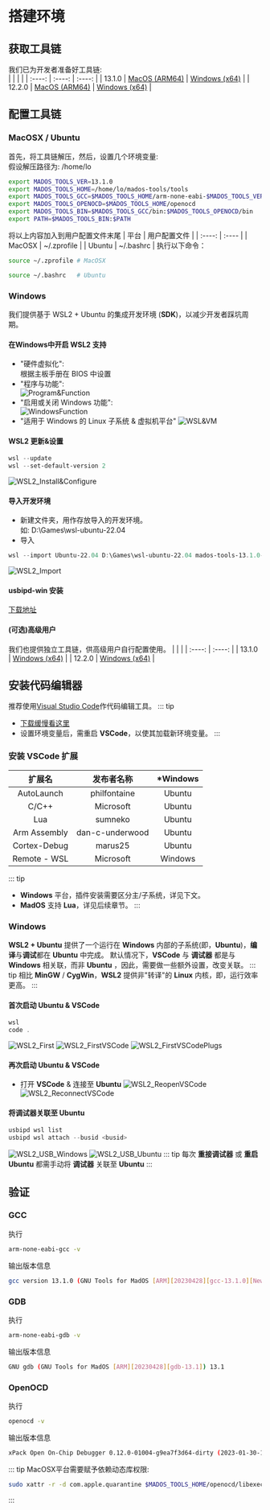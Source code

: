 # 搭建环境

## 获取工具链
我们已为开发者准备好工具链:  
| <!-- --> | <!-- --> | <!-- --> |
| :----: | :----: | :----: |
| 13.1.0 |  [MacOS (ARM64)](https://pan.baidu.com/s/14rjfLGgwCG8a6lIYkL524A?pwd=nk86) | [Windows (x64)](https://pan.baidu.com/s/1IEJhNeINeD2a_XFrR5jmCw?pwd=gs2i) |
| 12.2.0  | [MacOS (ARM64)](https://pan.baidu.com/s/1DpRmPaYTWthTg9AusHGZlA?pwd=jm5m) | [Windows (x64)](https://pan.baidu.com/s/14Pqbtd3DH4XpbqxoXvuXXg?pwd=p3gc) |

## 配置工具链

### MacOSX / Ubuntu
首先，将工具链解压，然后，设置几个环境变量:  
假设解压路径为: /home/lo
``` bash
export MADOS_TOOLS_VER=13.1.0
export MADOS_TOOLS_HOME=/home/lo/mados-tools/tools
export MADOS_TOOLS_GCC=$MADOS_TOOLS_HOME/arm-none-eabi-$MADOS_TOOLS_VER
export MADOS_TOOLS_OPENOCD=$MADOS_TOOLS_HOME/openocd
export MADOS_TOOLS_BIN=$MADOS_TOOLS_GCC/bin:$MADOS_TOOLS_OPENOCD/bin
export PATH=$MADOS_TOOLS_BIN:$PATH
```
将以上内容加入到用户配置文件末尾
| 平台 | 用户配置文件 |
| :----: | :---- |
| MacOSX | ~/.zprofile |
| Ubuntu | ~/.bashrc   |
执行以下命令：
``` bash
source ~/.zprofile # MacOSX
```
``` bash
source ~/.bashrc   # Ubuntu
```

### Windows
我们提供基于 WSL2 + Ubuntu 的集成开发环境 (**SDK**)，以减少开发者踩坑周期。

#### 在Windows中开启 WSL2 支持
- "硬件虚拟化":  
根据主板手册在 BIOS 中设置
- "程序与功能":  
![Program&Function](./images/Preparation/Program&Function.png)
- "启用或关闭 Windows 功能":  
![WindowsFunction](./images/Preparation/WindowsFunction.png)
- "适用于 Windows 的 Linux 子系统 & 虚拟机平台"
![WSL&VM](./images/Preparation/WSL&VM.png)

#### WSL2 更新&设置
``` powershell
wsl --update
wsl --set-default-version 2
```
![WSL2_Install&Configure](./images/Preparation/WSL2_Install&Configure.png)

#### 导入开发环境
- 新建文件夹，用作存放导入的开发环境。  
如: D:\Games\wsl-ubuntu-22.04
- 导入
``` powershell
wsl --import Ubuntu-22.04 D:\Games\wsl-ubuntu-22.04 mados-tools-13.1.0-WSL2.tar
```
![WSL2_Import](./images/Preparation/WSL2_Import.png)

#### usbipd-win 安装
[下载地址](https://github.com/dorssel/usbipd-win/releases)

#### (可选)高级用户
我们也提供独立工具链，供高级用户自行配置使用。
| <!-- --> | <!-- --> | 
| :----: | :----: |
| 13.1.0 | [Windows (x64)](https://pan.baidu.com/s/1vGWgF-Fy9gOEEdraorDCiQ?pwd=2ra7) |
| 12.2.0 | [Windows (x64)](https://pan.baidu.com/s/12H3sdpX6tJUUpJgh16QHhw?pwd=h5d8) |

## 安装代码编辑器
推荐使用[Visual Studio Code](https://code.visualstudio.com/)作代码编辑工具。
::: tip
- [下载缓慢看这里](https://zhuanlan.zhihu.com/p/112215618)
- 设置环境变量后，需重启 **VSCode**，以使其加载新环境变量。
:::

### 安装 VSCode 扩展
| 扩展名 | 发布者名称 | *Windows |
| :----: | :----: | :----: |
| AutoLaunch   | philfontaine    | Ubuntu  |
| C/C++        | Microsoft       | Ubuntu  |
| Lua          | sumneko         | Ubuntu  |
| Arm Assembly | dan-c-underwood | Ubuntu  |
| Cortex-Debug | marus25         | Ubuntu  |
| Remote - WSL | Microsoft       | Windows |
::: tip
- **Windows** 平台，插件安装需要区分主/子系统，详见下文。
- **MadOS** 支持 **Lua**，详见后续章节。
:::

### Windows
**WSL2 + Ubuntu** 提供了一个运行在 **Windows** 内部的子系统(即，**Ubuntu**)，**编译**与**调试**都在 **Ubuntu** 中完成。
默认情况下，**VSCode** 与 **调试器** 都是与 **Windows** 相关联，而非 **Ubuntu** ，因此，需要做一些额外设置，改变关联。
::: tip
相比 **MinGW** / **CygWin**，**WSL2** 提供非"转译"的 **Linux** 内核，即，运行效率更高。
:::

#### 首次启动 Ubuntu & VSCode
``` powershell
wsl
code .
```
![WSL2_First](./images/Preparation/WSL2_First.png)
![WSL2_FirstVSCode](./images/Preparation/WSL2_FirstVSCode.png)
![WSL2_FirstVSCodePlugs](./images/Preparation/WSL2_FirstVSCodePlugs.png)

#### 再次启动 Ubuntu & VSCode
- 打开 **VSCode** & 连接至 **Ubuntu**
![WSL2_ReopenVSCode](./images/Preparation/WSL2_ReopenVSCode.png)
![WSL2_ReconnectVSCode](./images/Preparation/WSL2_ReconnectVSCode.png)

#### 将调试器关联至 Ubuntu
``` powershell
usbipd wsl list
usbipd wsl attach --busid <busid>
```
![WSL2_USB_Windows](./images/Preparation/WSL2_USB_Windows.png)
![WSL2_USB_Ubuntu](./images/Preparation/WSL2_USB_Ubuntu.png)
::: tip
每次 **重接调试器** 或 **重启 Ubuntu** 都需手动将 **调试器** 关联至 **Ubuntu**
:::

## 验证

### GCC
执行
``` bash
arm-none-eabi-gcc -v
```
输出版本信息
``` bash
gcc version 13.1.0 (GNU Tools for MadOS [ARM][20230428][gcc-13.1.0][Newlib])
```

### GDB
执行
``` bash
arm-none-eabi-gdb -v
```
输出版本信息
``` bash
GNU gdb (GNU Tools for MadOS [ARM][20230428][gdb-13.1]) 13.1
```

### OpenOCD
执行
``` bash
openocd -v
```
输出版本信息
``` bash
xPack Open On-Chip Debugger 0.12.0-01004-g9ea7f3d64-dirty (2023-01-30-17:03)
```
::: tip
MacOSX平台需要赋予依赖动态库权限:
``` bash
sudo xattr -r -d com.apple.quarantine $MADOS_TOOLS_HOME/openocd/libexec
```
:::

